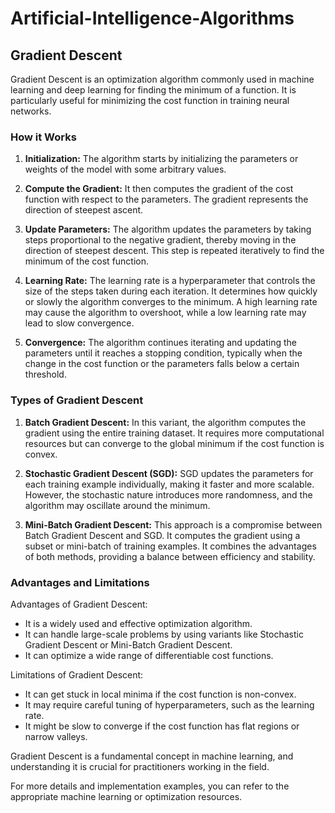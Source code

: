 # Artificial-Intelligence-Algorithms
## Gradient Descent

Gradient Descent is an optimization algorithm commonly used in machine learning and deep learning for finding the minimum of a function. It is particularly useful for minimizing the cost function in training neural networks.

### How it Works

1. **Initialization:** The algorithm starts by initializing the parameters or weights of the model with some arbitrary values.

2. **Compute the Gradient:** It then computes the gradient of the cost function with respect to the parameters. The gradient represents the direction of steepest ascent.

3. **Update Parameters:** The algorithm updates the parameters by taking steps proportional to the negative gradient, thereby moving in the direction of steepest descent. This step is repeated iteratively to find the minimum of the cost function.

4. **Learning Rate:** The learning rate is a hyperparameter that controls the size of the steps taken during each iteration. It determines how quickly or slowly the algorithm converges to the minimum. A high learning rate may cause the algorithm to overshoot, while a low learning rate may lead to slow convergence.

5. **Convergence:** The algorithm continues iterating and updating the parameters until it reaches a stopping condition, typically when the change in the cost function or the parameters falls below a certain threshold.

### Types of Gradient Descent

1. **Batch Gradient Descent:** In this variant, the algorithm computes the gradient using the entire training dataset. It requires more computational resources but can converge to the global minimum if the cost function is convex.

2. **Stochastic Gradient Descent (SGD):** SGD updates the parameters for each training example individually, making it faster and more scalable. However, the stochastic nature introduces more randomness, and the algorithm may oscillate around the minimum.

3. **Mini-Batch Gradient Descent:** This approach is a compromise between Batch Gradient Descent and SGD. It computes the gradient using a subset or mini-batch of training examples. It combines the advantages of both methods, providing a balance between efficiency and stability.

### Advantages and Limitations

Advantages of Gradient Descent:
- It is a widely used and effective optimization algorithm.
- It can handle large-scale problems by using variants like Stochastic Gradient Descent or Mini-Batch Gradient Descent.
- It can optimize a wide range of differentiable cost functions.

Limitations of Gradient Descent:
- It can get stuck in local minima if the cost function is non-convex.
- It may require careful tuning of hyperparameters, such as the learning rate.
- It might be slow to converge if the cost function has flat regions or narrow valleys.

Gradient Descent is a fundamental concept in machine learning, and understanding it is crucial for practitioners working in the field.

For more details and implementation examples, you can refer to the appropriate machine learning or optimization resources.
